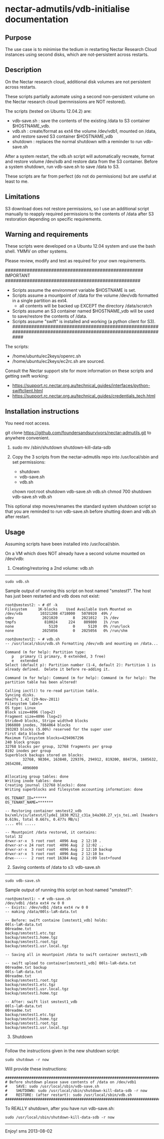 nectar-admutils/vdb-initialise documentation
============================================

Purpose
-------

The use case is to minimise the tedium in restarting Nectar Research Cloud instances using second disks, which are not-persistent across restarts.

Description
-----------

On the Nectar research cloud, additional disk volumes are not persistent across restarts. 

These scripts partially automate using a second non-persistent volume on the Nectar research cloud (permnissions are NOT restored).

The scripts (tested on Ubuntu 12.04.2) are:
 * vdb-save.sh : save the contents of the existing /data to S3 container $HOSTNAME_vdb.
 * vdb.sh      : create/format as ext4 the volume /dev/vdb1, mounted on /data, and restore saved S3 container $HOSTNAME_vdb
 * shutdown    : replaces the normal shutdown with a reminder to run vdb-save.sh

After a system restart, the vdb.sh script will automatically recreate, format and restore volume /dev/sdb and restore data from the S3 container. Before a system shutdown, run vdb-save.sh to save /data to S3. 

These scripts are far from perfect (do not do permissions) but are useful at least to me.

Limitations
-----------

S3 download does not restore permissions, so I use an additional script manually to reapply 
required permissions to the contents of /data after S3 restoration depending on specific requirements.


Warning and requirements
------------------------

These scripts were developed on a Ubuntu 12.04 system and use the bash shell. YMMV on other systems. 

Please review, modify and test as required for your own requirements.

################################################### IMPORTANT ##################################################
 * Scripts assume the environment variable $HOSTNAME is set.
 * Scripts assume a mountpoint of /data for the volume /dev/vdb formatted in a single partition as ext4.
   * all contents will be backed up EXCEPT the directory /data/scratch
 * Scripts assume an S3 container named $HOSTNAME_vdb will be used to save/restore the contents of /data.
 * Scripts assume "swift" is installed and working (a python client for S3).
################################################################################################################

The scripts:
  * /home/ubuntu/ec2keys/openrc.sh 
  * /home/ubuntu/ec2keys/ec2rc.sh
are sourced. 

Consult the Nectar support site for more information on these scripts and getting swift working:
 * https://support.rc.nectar.org.au/technical_guides/interfaces/python-swiftclient.html
 * https://support.rc.nectar.org.au/technical_guides/credentials_tech.html

Installation instructions
-------------------------

You need root access.

git clone https://github.com/foundersandsurvivors/nectar-admutils.git
to anywhere convenient.

1. sudo mv /sbin/shutdown shutdown-kill-data-sdb
2. Copy the 3 scripts from the nectar-admutils repo into /usr/local/sbin and set permissions: 
   * shutdown 
   * vdb-save.sh 
   * vdb.sh 


   chown root:root shutdown vdb-save.sh vdb.sh
   chmod 700 shutdown vdb-save.sh vdb.sh


This optional step moves/renames the standard system shutdown script so that you are reminded to run vdb-save.sh before shutting down and vdb.sh after restart.

Usage
-----

Assuming scripts have been installed into /usr/local/sbin.

On a VM which does NOT already have a second volume mounted on /dev/vdb:

1. Creating/restoring a 2nd volume: vdb.sh
------------------------------------------

    sudo vdb.sh

Sample output of running this script on host named "smstest1". The host has just been restarted and vdb does not exist:

    root@smstest2: ~ # df -k
    Filesystem     1K-blocks    Used Available Use% Mounted on
    /dev/vda        10321208 4718000   5078920  49% /
    udev             2021020       8   2021012   1% /dev
    tmpfs             810024     224    809800   1% /run
    none                5120       0      5120   0% /run/lock
    none             2025056       0   2025056   0% /run/shm

    root@smstest2: ~ # vdb.sh
    -- /usr/local/sbin/vdb.sh Formatting /dev/vdb and mounting on /data...

    Command (m for help): Partition type:
       p   primary (1 primary, 0 extended, 3 free)
       e   extended
    Select (default p): Partition number (1-4, default 2): Partition 1 is already defined.  Delete it before re-adding it.

    Command (m for help): Command (m for help): Command (m for help): The partition table has been altered!

    Calling ioctl() to re-read partition table.
    Syncing disks.
    mke2fs 1.42 (29-Nov-2011)
    Filesystem label=
    OS type: Linux
    Block size=4096 (log=2)
    Fragment size=4096 (log=2)
    Stride=0 blocks, Stripe width=0 blocks
    1966080 inodes, 7864064 blocks
    393203 blocks (5.00%) reserved for the super user
    First data block=0
    Maximum filesystem blocks=4294967296
    240 block groups
    32768 blocks per group, 32768 fragments per group
    8192 inodes per group
    Superblock backups stored on blocks:
            32768, 98304, 163840, 229376, 294912, 819200, 884736, 1605632, 2654208,
            4096000

    Allocating group tables: done
    Writing inode tables: done
    Creating journal (32768 blocks): done
    Writing superblocks and filesystem accounting information: done

    OS_TENANT_ID=******
    OS_TENANT_NAME=*******

    -- Restoring container smstest2_vdb
    bx/xml/vjs/latest/ClydeI_1830_M212_c31a_b4a360.27_vjs_tei.xml [headers 0.619s, total 0.667s, 0.477s MB/s]
    .... etc .....

    -- Mountpoint /data restored, it contains:
    total 32
    drwxr-xr-x  5 root root  4096 Aug  2 12:10 .
    drwxr-xr-x 24 root root  4096 Aug  2 12:02 ..
    drwxr-xr-x  3 root root  4096 Aug  2 12:10 backup
    drwxr-xr-x  5 root root  4096 Aug  2 12:10 bx
    drwx------  2 root root 16384 Aug  2 12:09 lost+found


2. Saving contents of /data to s3: vdb-save.sh
----------------------------------------------

    sudo vdb-save.sh

Sample output of running this script on host named "smstest1":

    root@smstest1: ~ # vdb-save.sh
    /dev/vdb1 /data ext4 rw 0 0
    -- Exists: /dev/vdb1 /data ext4 rw 0 0
    -- making /data/00ls-laR-data.txt

    -- Before: swift containe [smstest1_vdb] holds:
    00ls-laR-data.txt
    00readme.txt
    backup/smstest1.etc.tgz
    backup/smstest1.home.tgz
    backup/smstest1.root.tgz
    backup/smstest1.usr.local.tgz

    -- Saving all in mountpoint /data to swift container smstest1_vdb

    -- swift upload to container[smstest1_vdb] 00ls-laR-data.txt 00readme.txt backup
    00ls-laR-data.txt
    00readme.txt
    backup/smstest1.root.tgz
    backup/smstest1.etc.tgz
    backup/smstest1.usr.local.tgz
    backup/smstest1.home.tgz

    -- After: swift list smstest1_vdb
    00ls-laR-data.txt
    00readme.txt
    backup/smstest1.etc.tgz
    backup/smstest1.home.tgz
    backup/smstest1.root.tgz
    backup/smstest1.usr.local.tgz


3. Shutdown
-----------

Follow the instructions given in the new shutdown script:

    sudo shutdown -r now

Will provide these instructions:

    ######################################################################################
    # Before shutdown please save contents of /data on /dev/vdb1
    #    SAVE: sudo /usr/local/sbin/vdb-save.sh
    #    SHUTDOWN: sudo /usr/local/sbin/shutdown-kill-data-sdb -r now
    #    RESTORE: (after restart): sudo /usr/local/sbin/vdb.sh
    ######################################################################################

To REALLY shutdown, after you have run vdb-save.sh:

    sudo /usr/local/sbin/shutdown-kill-data-sdb -r now

--- 
Enjoy!
sms 2013-08-02
